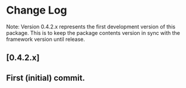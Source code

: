# Change Log

Note: Version 0.4.2.x represents the first development version of this package. 
This is to keep the package contents version in sync with the framework version
until release.

## [0.4.2.x]
## First (initial) commit.

